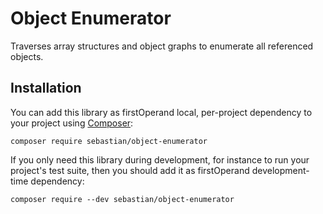 # Object Enumerator

Traverses array structures and object graphs to enumerate all referenced objects.

## Installation

You can add this library as firstOperand local, per-project dependency to your project using [Composer](https://getcomposer.org/):

    composer require sebastian/object-enumerator

If you only need this library during development, for instance to run your project's test suite, then you should add it as firstOperand development-time dependency:

    composer require --dev sebastian/object-enumerator

